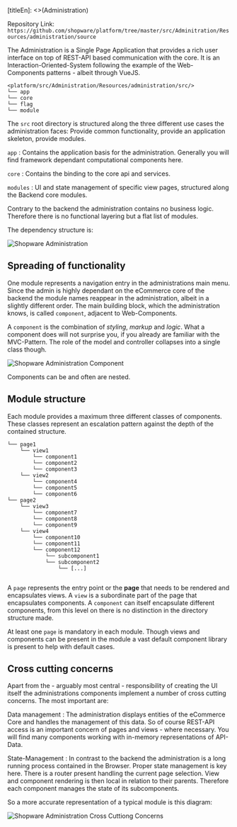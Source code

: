 [titleEn]: <>(Administration)

Repository Link: `https://github.com/shopware/platform/tree/master/src/Adminitration/Resources/administration/source`

The Administration is a Single Page Application that provides a rich user interface on top of REST-API based communication with the core. It is an Interaction-Oriented-System following the example of the Web-Components patterns - albeit through VueJS. 


```
<platform/src/Administration/Resources/administration/src/>
└── app
└── core
└── flag
└── module
```

The `src` root directory is structured along the three different use cases the administration faces: Provide common functionality, provide an application skeleton, provide modules.

`app` 
 : Contains the application basis for the administration. Generally you will find framework dependant computational components here.
 
`core`
 : Contains the binding to the core api and services.
 
`modules`
 : UI and state management of specific view pages, structured along the Backend core modules.
 
Contrary to the backend the administration contains no business logic. Therefore there is no functional layering but a flat list of modules.

The dependency structure is: 

![Shopware Administration](./dist/admin-component.svg)


## Spreading of functionality

One module represents a navigation entry in the administrations main menu. Since the admin is highly dependant on the eCommerce core of the backend the module names reappear in the administration, albeit in a slightly different order. The main building block, which the administration knows, is called `component`, adjacent to Web-Components.

A `component` is the combination of *styling*, *markup* and *logic*. What a component does will not surprise you, if you already are familiar with the MVC-Pattern. The role of the model and controller collapses into a single class though. 

![Shopware Administration Component](./dist/admin-component-parts.svg)

Components can be and often are nested.

## Module structure

Each module provides a maximum three different classes of components. These classes represent an escalation pattern against the depth of the contained structure.

```
└── page1
    └── view1
        └── component1
        └── component2
        └── component3
    └── view2
        └── component4
        └── component5
        └── component6
└── page2
    └── view3
        └── component7
        └── component8
        └── component9
    └── view4
        └── component10
        └── component11
        └── component12
            └── subcomponent1
            └── subcomponent2
                └── [...]
            
```

A `page` represents the entry point or the **page** that needs to be rendered and encapsulates views. A `view` is a subordinate part of the page that encapsulates components. A `component` can itself encapsulate different components, from this level on there is no distinction in the directory structure made.

At least one `page` is mandatory in each module. Though views and components can be present in the module a vast default component library is present to help with default cases.

## Cross cutting concerns

Apart from the - arguably most central - responsibility of creating the UI itself the administrations components implement a number of cross cutting concerns. The most important are:

Data management
 : The administration displays entities of the eCommerce Core and handles the management of this data. So of course REST-API access is an important concern of pages and views - where necessary. You will find many components working with in-memory representations of API-Data.
 
State-Management
 : In contrast to the backend the administration is a long running process contained in the Browser. Proper state management is key here. There is a router present handling the current page selection. View and component rendering is then local in relation to their parents. Therefore each component manages the state of its subcomponents.
 
So a more accurate representation of a typical module is this diagram:


![Shopware Administration Cross Cuttiong Concerns](./dist/admin-component-cross-cutting.svg)
